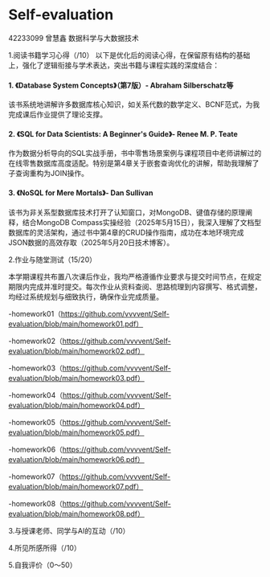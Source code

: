 # Self-evaluation

42233099 曾慧鑫 数据科学与大数据技术

1.阅读书籍学习心得（/10）
以下是优化后的阅读心得，在保留原有结构的基础上，强化了逻辑衔接与学术表达，突出书籍与课程实践的深度结合：
 
#### 1. 《Database System Concepts》（第7版）- Abraham Silberschatz等  
该书系统地讲解许多数据库核心知识，如关系代数的数学定义、BCNF范式，为我完成课后作业提供了理论支撑。

#### 2. 《SQL for Data Scientists: A Beginner's Guide》- Renee M. P. Teate  
作为数据分析导向的SQL实战手册，书中零售场景案例与课程项目中老师讲解过的在线零售数据库高度适配。特别是第4章关于嵌套查询优化的讲解，帮助我理解了子查询重构为JOIN操作。

#### 3. 《NoSQL for Mere Mortals》- Dan Sullivan  
该书为非关系型数据库技术打开了认知窗口，对MongoDB、键值存储的原理阐释，结合MongoDB Compass实操经验（2025年5月15日），我深入理解了文档型数据库的灵活架构，通过书中第4章的CRUD操作指南，成功在本地环境完成JSON数据的高效存取（2025年5月20日技术博客）。

2.作业与随堂测试（15/20）
  
本学期课程共布置八次课后作业，我均严格遵循作业要求与提交时间节点，在规定期限内完成并准时提交。每次作业从资料查阅、思路梳理到内容撰写、格式调整，均经过系统规划与细致执行，确保作业完成质量。
  
-homework01（https://github.com/vvvvent/Self-evaluation/blob/main/homework01.pdf）

-homework02（https://github.com/vvvvent/Self-evaluation/blob/main/homework02.pdf）

-homework03（https://github.com/vvvvent/Self-evaluation/blob/main/homework03.pdf）

-homework04（https://github.com/vvvvent/Self-evaluation/blob/main/homework04.pdf）

-homework05（https://github.com/vvvvent/Self-evaluation/blob/main/homework05.pdf）

-homework06（https://github.com/vvvvent/Self-evaluation/blob/main/homework06.pdf）

-homework07（https://github.com/vvvvent/Self-evaluation/blob/main/homework07.pdf）

-homework08（https://github.com/vvvvent/Self-evaluation/blob/main/homework08.pdf）


3.与授课老师、同学与AI的互动（/10）

4.所见所感所得（/10）

5.自我评价（0～50）
